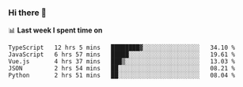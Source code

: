 ### Hi there 👋

<!--
**DBvc/DBvc** is a ✨ _special_ ✨ repository because its `README.md` (this file) appears on your GitHub profile.

Here are some ideas to get you started:

- 🔭 I’m currently working on ...
- 🌱 I’m currently learning ...
- 👯 I’m looking to collaborate on ...
- 🤔 I’m looking for help with ...
- 💬 Ask me about ...
- 📫 How to reach me: ...
- 😄 Pronouns: ...
- ⚡ Fun fact: ...
-->

📊 **Last week I spent time on**
<!--START_SECTION:waka-->
```text
TypeScript   12 hrs 5 mins   ████████▓░░░░░░░░░░░░░░░░   34.10 % 
JavaScript   6 hrs 57 mins   █████░░░░░░░░░░░░░░░░░░░░   19.61 % 
Vue.js       4 hrs 37 mins   ███▒░░░░░░░░░░░░░░░░░░░░░   13.03 % 
JSON         2 hrs 54 mins   ██░░░░░░░░░░░░░░░░░░░░░░░   08.21 % 
Python       2 hrs 51 mins   ██░░░░░░░░░░░░░░░░░░░░░░░   08.04 % 
```
<!--END_SECTION:waka-->
